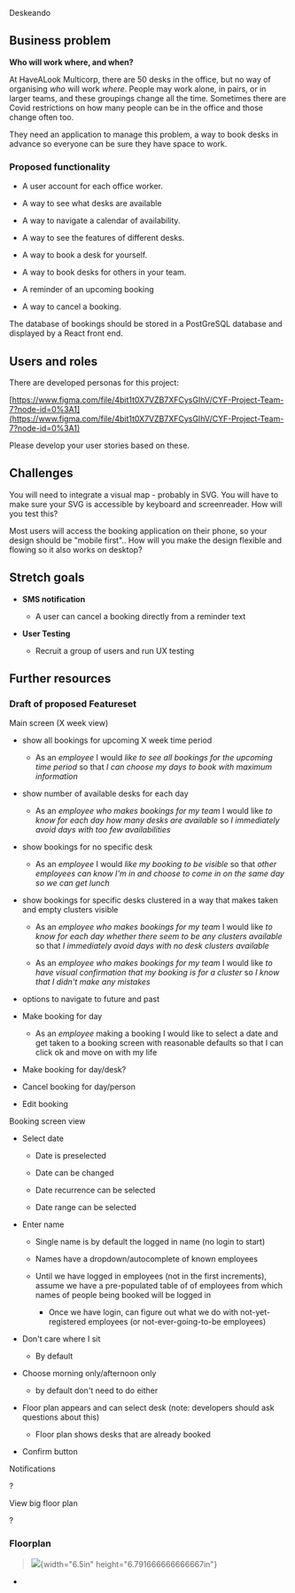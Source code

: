 Deskeando

## Business problem

**Who will work where, and when?**

At HaveALook Multicorp, there are 50 desks in the office, but no way of
organising _who_ will work _where_. People may work alone, in pairs, or
in larger teams, and these groupings change all the time. Sometimes
there are Covid restrictions on how many people can be in the office and
those change often too.

They need an application to manage this problem, a way to book desks in
advance so everyone can be sure they have space to work.

### Proposed functionality

- A user account for each office worker.

- A way to see what desks are available

- A way to navigate a calendar of availability.

- A way to see the features of different desks.

- A way to book a desk for yourself.

- A way to book desks for others in your team.

- A reminder of an upcoming booking

- A way to cancel a booking.

The database of bookings should be stored in a PostGreSQL database and
displayed by a React front end.

## Users and roles

There are developed personas for this project:

[https://www.figma.com/file/4bit1t0X7VZB7XFCysGIhV/CYF-Project-Team-7?node-id=0%3A1](https://www.figma.com/file/4bit1t0X7VZB7XFCysGIhV/CYF-Project-Team-7?node-id=0%3A1)

Please develop your user stories based on these.

## Challenges

You will need to integrate a visual map - probably in SVG. You will have
to make sure your SVG is accessible by keyboard and screenreader. How
will you test this?

Most users will access the booking application on their phone, so your
design should be "mobile first".. How will you make the design flexible
and flowing so it also works on desktop?

## Stretch goals

- **SMS notification**

  - A user can cancel a booking directly from a reminder text

- **User Testing**

  - Recruit a group of users and run UX testing

## Further resources

### Draft of proposed Featureset

Main screen (X week view)

- show all bookings for upcoming X week time period

  - As an _employee_ I would _like to see all bookings for the
    upcoming time period_ so that _I can choose my days to book with
    maximum information_

- show number of available desks for each day

  - As an _employee who makes bookings for my team_ I would like _to
    know for each day how many desks are available_ so _I
    immediately avoid days with too few availabilities_

- show bookings for no specific desk

  - As an _employee_ I would _like my booking to be visible_ so that
    _other employees can know I'm in and choose to come in on the
    same day so we can get lunch_

- show bookings for specific desks clustered in a way that makes taken
  and empty clusters visible

  - As an _employee who makes bookings for my team_ I would like _to
    know for each day whether there seem to be any clusters
    available_ so that _I immediately avoid days with no desk
    clusters available_

  - As an _employee who makes bookings for my team_ I would like _to
    have visual confirmation that my booking is for a cluster_ so _I
    know that I didn't make any mistakes_

- options to navigate to future and past

- Make booking for day

  - As an _employee_ making a booking I would like to select a date
    and get taken to a booking screen with reasonable defaults so
    that I can click ok and move on with my life

- Make booking for day/desk?

- Cancel booking for day/person

- Edit booking

Booking screen view

- Select date

  - Date is preselected

  - Date can be changed

  - Date recurrence can be selected

  - Date range can be selected

- Enter name

  - Single name is by default the logged in name (no login to start)

  - Names have a dropdown/autocomplete of known employees

  - Until we have logged in employees (not in the first increments),
    assume we have a pre-populated table of of employees from which
    names of people being booked will be logged in

    - Once we have login, can figure out what we do with
      not-yet-registered employees (or not-ever-going-to-be
      employees)

- Don't care where I sit

  - By default

- Choose morning only/afternoon only

  - by default don't need to do either

- Floor plan appears and can select desk (note: developers should ask
  questions about this)

  - Floor plan shows desks that are already booked

- Confirm button

Notifications

?

View big floor plan

?

### Floorplan

> ![](media/image2.png){width="6.5in" height="6.791666666666667in"}

-
